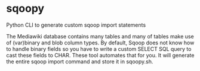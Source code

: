 # sqoopy

Python CLI to generate custom sqoop import statements

The Mediawiki database contains many tables and many of tables make use of (var)binary and blob column types.
By default, Sqoop does not know how to handle binary fields so you have to write a custom SELECT SQL query
to cast these fields to CHAR. These tool automates that for you. It will generate the entire sqoop import command
and store it in sqoopy.sh.
